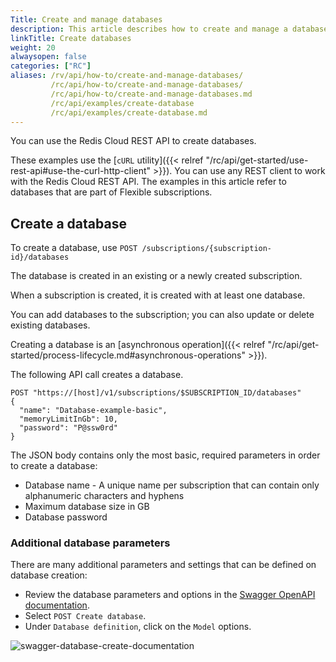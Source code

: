 ```yaml
---
Title: Create and manage databases
description: This article describes how to create and manage a database using `cURL` commands.
linkTitle: Create databases
weight: 20
alwaysopen: false
categories: ["RC"]
aliases: /rv/api/how-to/create-and-manage-databases/
         /rc/api/how-to/create-and-manage-databases/
         /rc/api/how-to/create-and-manage-databases.md
         /rc/api/examples/create-database
         /rc/api/examples/create-database.md
---
```


You can use the Redis Cloud REST API to create databases.

These examples use the [`cURL` utility]({{< relref "/rc/api/get-started/use-rest-api#use-the-curl-http-client" >}}). You can use any REST client to work with the Redis Cloud REST API. The examples in this article refer to databases that are part of Flexible subscriptions. 

## Create a database

To create a database, use `POST /subscriptions/{subscription-id}/databases`

The database is created in an existing or a newly created subscription.

When a subscription is created, it is created with at least one database.

You can add databases to the subscription; you can also update or delete existing databases.

Creating a database is an [asynchronous operation]({{< relref "/rc/api/get-started/process-lifecycle.md#asynchronous-operations" >}}).

The following API call creates a database.

```shell
POST "https://[host]/v1/subscriptions/$SUBSCRIPTION_ID/databases"
{
  "name": "Database-example-basic",
  "memoryLimitInGb": 10,
  "password": "P@ssw0rd"
}
```

The JSON body contains only the most basic, required parameters in order to create a database:

- Database name - A unique name per subscription that can contain only alphanumeric characters and hyphens
- Maximum database size in GB
- Database password

### Additional database parameters

There are many additional parameters and settings that can be defined on database creation:

- Review the database parameters and options in the [Swagger OpenAPI documentation](https://api.redislabs.com/v1/swagger-ui.html#/Databases).
- Select `POST Create database`.
- Under `Database definition`, click on the `Model` options.

![swagger-database-create-documentation](/images/rv/api/swagger-database-create-documentation.png)
